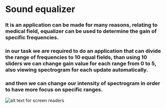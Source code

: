# Sound equalizer
### It is an application can be made for many reasons, relating to medical field, equalizer can be used to determine the gain of specific frequencies.
### in our task we are required to do an application that can divide the range of frequencies to 10 equal fields, than using 10 sliders we can change gain  value for each range from 0 to 5, also viewing spectrogram for each update automatically.
### and then we can change our intensity of spectrogram in order to have more focus on specific ranges.
![alt text for screen readers](https://github.com/AbdallahMohammad1/Equalizer/blob/main/equalizer.PNG)
